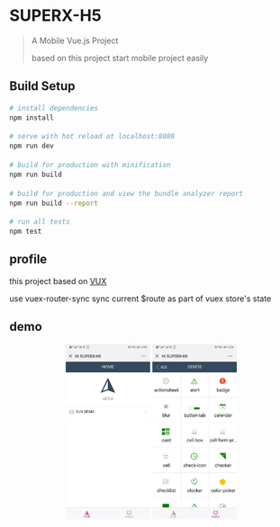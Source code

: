 # SUPERX-H5

> A Mobile Vue.js Project
>
> based on this project start mobile project easily

## Build Setup

``` bash
# install dependencies
npm install

# serve with hot reload at localhost:8080
npm run dev

# build for production with minification
npm run build

# build for production and view the bundle analyzer report
npm run build --report

# run all tests
npm test
```

## profile

this project based on [VUX](https://doc.vux.li/zh-CN/)

use vuex-router-sync sync current $route as part of vuex store's state

## demo

<p align="center">
  <a>
    <img width="150" src="./git-image/demo1.jpg">
  </a>
  <a>
    <img width="150" src="./git-image/demo2.jpg">
  </a>
</p>
